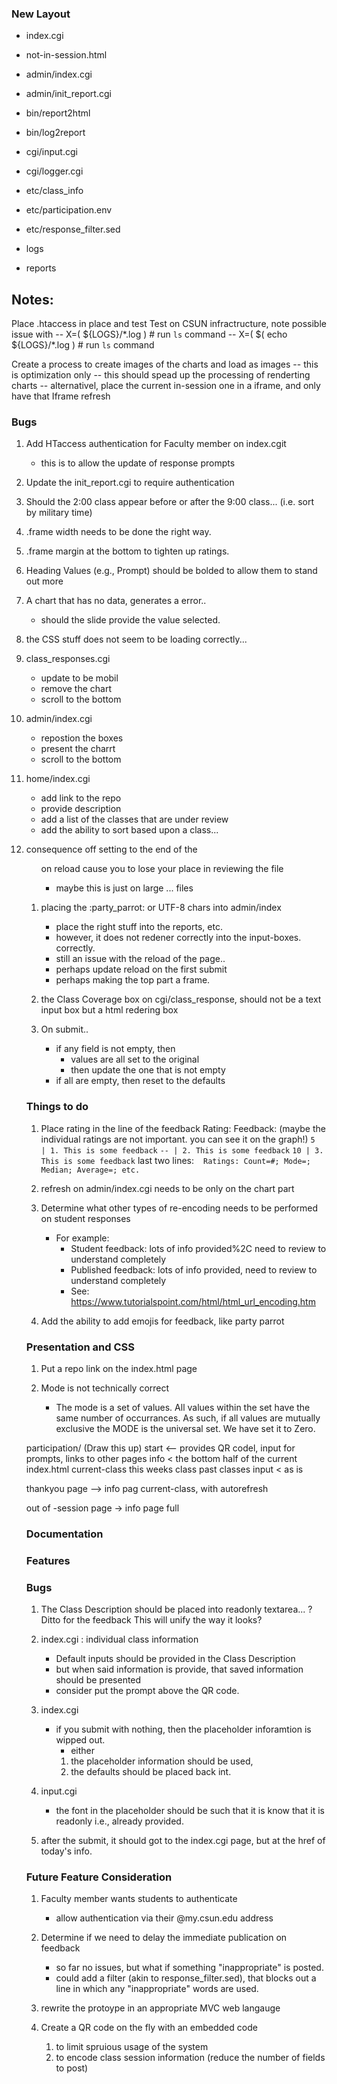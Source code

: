 ### New Layout

  * index.cgi
  * not-in-session.html
  * admin/index.cgi
  * admin/init_report.cgi
  * bin/report2html
  * bin/log2report
  * cgi/input.cgi
  * cgi/logger.cgi
  * etc/class_info
  * etc/participation.env
  * etc/response_filter.sed

  * logs
  * reports


## Notes:
   Place .htaccess in place and test
   Test on CSUN infractructure, note possible issue with 
     -- X=( ${LOGS}/\*.log )                 # run `ls` command
     -- X=( $( echo ${LOGS}/\*.log )                 # run `ls` command

   Create a process to create images of the charts and load as images -- this is optimization only
     -- this should spead up the processing of renderting charts
     -- alternativel, place the current in-session one in a iframe, and only have that Iframe refresh



### Bugs
  1. Add HTaccess authentication for Faculty member on index.cgit
     - this is to allow the update of response prompts
  1. Update the init_report.cgi to require authentication
  1. Should the 2:00 class appear before or after the 9:00 class... (i.e. sort by military time)

  1. .frame width needs to be done the right way.
  1. .frame margin at the bottom to tighten up ratings.
  1. Heading Values (e.g., Prompt) should be bolded to allow them to stand out more
  1. A chart that has no data, generates a error..

     - should the slide provide the value selected. 

  1. the CSS stuff does not seem to be loading correctly...

  1. class_responses.cgi
     - update to be mobil
     - remove the chart
     - scroll to the bottom
  1. admin/index.cgi
     - repostion the boxes
     - present the charrt
     - scroll to the bottom
  1. home/index.cgi
     - add link to the repo
     - provide description
     - add a list of the classes that are under review
     - add the ability to sort based upon a class...

  1. consequence off setting to the end of the <ol> on reload cause you to lose your place in reviewing the file 
     - maybe this is just on large ... files

  1. placing the :party_parrot: or UTF-8 chars into admin/index
     - place the right stuff into the reports, etc.
     - however, it does not redener correctly into the input-boxes. correctly.
     - still an issue with the reload of the page..
      * perhaps update reload on the first submit 
      * perhaps making the top part a frame.
  1. the Class Coverage box on cgi/class_response, should not be a text input box but a html redering box
  
  1. On submit..
     - if any field is not empty, then
       * values are all set to the original
       * then update the one that is not empty
     - if all are empty, then reset to the defaults

### Things to do
  1. Place rating in the line of the feedback
     Rating:  Feedback:  (maybe the individual ratings are not important. you can see it on the graph!)
     ``5  | 1. This is some feedback``
     ``-- | 2. This is some feedback``
     ``10 | 3. This is some feedback``
     last two lines: 
       `` ``
       ``Ratings: Count=#; Mode=; Median; Average=; etc.``


  1. refresh on admin/index.cgi  needs to be only on the chart part

  1. Determine what other types of re-encoding needs to be performed on student responses
     - For example:
       * Student feedback: lots of info provided%2C need to review to understand completely
       * Published feedback: lots of info provided, need to review to understand completely
       * See: https://www.tutorialspoint.com/html/html_url_encoding.htm

  1. Add the ability to add emojis for feedback, like party parrot



### Presentation and CSS 
  1. Put a repo link on the index.html page


  1. Mode is not technically correct
     - The mode is a set of values.  All values within the set have the same number of occurrances.  As such, if all values are mutually exclusive the MODE is the universal set.  We have set it to Zero.

participation/  (Draw this up)
   start  <-- provides QR codel, input for prompts, links to other pages
        <QR Code>  <current-class>
   info  < the bottom half of the current index.html
      current-class
      this weeks class
      past classes
   input < as is

   thankyou page --> info pag
       current-class, with autorefresh

   out of -session page -> info page full


### Documentation

### Features
  
### Bugs


  1. The Class Description should be placed into readonly textarea... ?
     Ditto for the feedback
     This will unify the way it looks?


  1. index.cgi : individual class information
     - Default inputs should be provided in the Class Description
     - but when said information is provide, that saved information should be presented
     - consider put the prompt above the QR code.

  1. index.cgi
     - if you submit with nothing, then the placeholder inforamtion is wipped out.
        - either
         1. the placeholder information should be used,
         1. the defaults should be placed back int.
  1. input.cgi
     - the font in the placeholder should be such that it is know that it is readonly
       i.e., already provided.

  1. after the submit, it should got to the index.cgi page, but at the href of today's info.

   

### Future Feature Consideration
  1. Faculty member wants students to authenticate
     - allow authentication via their @my.csun.edu address

  1. Determine if we need to delay the immediate publication on feedback
     - so far no issues, but what if something "inappropriate" is posted.
     - could add a filter (akin to response_filter.sed), that blocks out a line in which any "inappropriate" words are used.

  1. rewrite the protoype in an appropriate MVC web langauge

  1. Create a QR code on the fly with an embedded code 
     1. to limit spruious usage of the system
     1. to encode class session information (reduce the number of fields to post)

